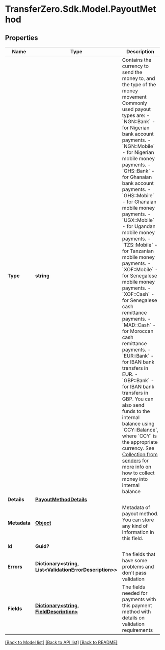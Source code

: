
# TransferZero.Sdk.Model.PayoutMethod

## Properties

Name | Type | Description | Notes
------------ | ------------- | ------------- | -------------
**Type** | **string** | Contains the currency to send the money to, and the type of the money movement  Commonly used payout types are:  - &#x60;NGN::Bank&#x60; - for Nigerian bank account payments. - &#x60;NGN::Mobile&#x60; - for Nigerian mobile money payments. - &#x60;GHS::Bank&#x60; - for Ghanaian bank account payments. - &#x60;GHS::Mobile&#x60; - for Ghanaian mobile money payments. - &#x60;UGX::Mobile&#x60; - for Ugandan mobile money payments. - &#x60;TZS::Mobile&#x60; - for Tanzanian mobile money payments. - &#x60;XOF::Mobile&#x60; - for Senegalese mobile money payments. - &#x60;XOF::Cash&#x60; - for Senegalese cash remittance payments. - &#x60;MAD::Cash&#x60; - for Moroccan cash remittance payments. - &#x60;EUR::Bank&#x60; - for IBAN bank transfers in EUR. - &#x60;GBP::Bank&#x60; - for IBAN bank transfers in GBP.  You can also send funds to the internal balance using &#x60;CCY::Balance&#x60;, where &#x60;CCY&#x60; is the appropriate currency. See [Collection from senders](https://github.com/transferzero/api-documentation/blob/master/additional-features.md#collections-from-senders) for more info on how to collect money into internal balance  | [optional] 
**Details** | [**PayoutMethodDetails**](PayoutMethodDetails.md) |  | [optional] 
**Metadata** | [**Object**](.md) | Metadata of payout method. You can store any kind of information in this field. | [optional] 
**Id** | **Guid?** |  | [optional] 
**Errors** | **Dictionary&lt;string, List&lt;ValidationErrorDescription&gt;&gt;** | The fields that have some problems and don&#39;t pass validation | [optional] 
**Fields** | [**Dictionary&lt;string, FieldDescription&gt;**](FieldDescription.md) | The fields needed for payments with this payment method with details on validation requirements | [optional] 

[[Back to Model list]](../README.md#documentation-for-models)
[[Back to API list]](../README.md#documentation-for-api-endpoints)
[[Back to README]](../README.md)

